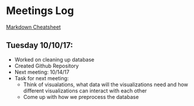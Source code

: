 # Meetings Log
[Markdown Cheatsheet](https://guides.github.com/pdfs/markdown-cheatsheet-online.pdf)

## Tuesday 10/10/17:
* Worked on cleaning up database
* Created Github Repository
* Next meeting: 10/14/17
* Task for next meeting:
  * Think of visualations, what data will the visualizations need and how different visualizations can interact with each other
  * Come up with how we preprocess the database
